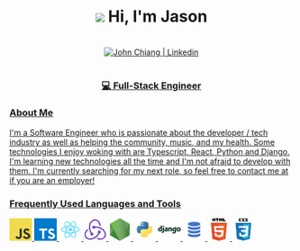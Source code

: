 <div align="center">
 <h1> <img src="https://media.giphy.com/media/hvRJCLFzcasrR4ia7z/giphy.gif" width="35px"> Hi, I'm Jason </h1>
</div>

<br>

<div align="center">
  
   <a href="https://www.linkedin.com/in/jasonchiangjc7j/" target="_blank">
   <img align="center" alt="John Chiang | Linkedin " width="40px" src="http://www.prepare1.com/wp-content/uploads/2014/04/linkedin-logo-high-res-1254-1024x1024.jpg"
   </a>
 
</div>
 
<br>

<div align="center">
<h3>💻 Full-Stack Engineer </h3>
</div>

### About Me
I'm a Software Engineer who is passionate about the developer / tech industry as well as helping the community, music, and my health. Some technologies I enjoy woking with are Typescript, React, Python and Django. I'm learning new technologies all the time and I'm not afraid to develop with them. I'm currently searching for my next role, so feel free to contact me at if you are an employer!


### Frequently Used Languages and Tools 
<code><img height="40" src="https://raw.githubusercontent.com/github/explore/80688e429a7d4ef2fca1e82350fe8e3517d3494d/topics/javascript/javascript.png"></code>
<code><img height="40" src="https://raw.githubusercontent.com/github/explore/80688e429a7d4ef2fca1e82350fe8e3517d3494d/topics/typescript/typescript.png"></code>
<code><img height="40" src="https://raw.githubusercontent.com/github/explore/80688e429a7d4ef2fca1e82350fe8e3517d3494d/topics/react/react.png"></code>
<code><img height="40" src="https://raw.githubusercontent.com/github/explore/80688e429a7d4ef2fca1e82350fe8e3517d3494d/topics/redux/redux.png"></code>
<code><img height="40" src="https://raw.githubusercontent.com/github/explore/80688e429a7d4ef2fca1e82350fe8e3517d3494d/topics/nodejs/nodejs.png"></code> 
<code><img height="40" src="https://raw.githubusercontent.com/github/explore/5c058a388828bb5fde0bcafd4bc867b5bb3f26f3/topics/python/python.png"></code>
<code><img height="40" src="https://raw.githubusercontent.com/github/explore/80688e429a7d4ef2fca1e82350fe8e3517d3494d/topics/django/django.png"></code>
<code><img height="40" src="https://raw.githubusercontent.com/github/explore/80688e429a7d4ef2fca1e82350fe8e3517d3494d/topics/sql/sql.png"></code>
<code><img height="40" src="https://raw.githubusercontent.com/github/explore/5c058a388828bb5fde0bcafd4bc867b5bb3f26f3/topics/html/html.png"></code>
<code><img height="40" src="https://raw.githubusercontent.com/github/explore/5c058a388828bb5fde0bcafd4bc867b5bb3f26f3/topics/css/css.png"></code>
